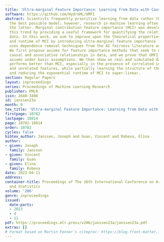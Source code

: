 ```yaml
---
title: 'Ultra-marginal Feature Importance: Learning from Data with Causal Guarantees'
software: https://github.com/HydroML/UMFI
abstract: Scientists frequently prioritize learning from data rather than training
  the best possible model; however, research in machine learning often prioritizes
  the latter. Marginal contribution feature importance (MCI) was developed to break
  this trend by providing a useful framework for quantifying the relationships in
  data. In this work, we aim to improve upon the theoretical properties, performance,
  and runtime of MCI by introducing ultra-marginal feature importance (UMFI), which
  uses dependence removal techniques from the AI fairness literature as its foundation.
  We first propose axioms for feature importance methods that seek to explain the
  causal and associative relationships in data, and we prove that UMFI satisfies these
  axioms under basic assumptions. We then show on real and simulated data that UMFI
  performs better than MCI, especially in the presence of correlated interactions
  and unrelated features, while partially learning the structure of the causal graph
  and reducing the exponential runtime of MCI to super-linear.
section: Regular Papers
layout: inproceedings
series: Proceedings of Machine Learning Research
publisher: PMLR
issn: 2640-3498
id: janssen23a
month: 0
tex_title: 'Ultra-marginal Feature Importance: Learning from Data with Causal Guarantees'
firstpage: 10782
lastpage: 10814
page: 10782-10814
order: 10782
cycles: false
bibtex_author: Janssen, Joseph and Guan, Vincent and Robeva, Elina
author:
- given: Joseph
  family: Janssen
- given: Vincent
  family: Guan
- given: Elina
  family: Robeva
date: 2023-04-11
address:
container-title: Proceedings of The 26th International Conference on Artificial Intelligence
  and Statistics
volume: '206'
genre: inproceedings
issued:
  date-parts:
  - 2023
  - 4
  - 11
pdf: https://proceedings.mlr.press/v206/janssen23a/janssen23a.pdf
extras: []
# Format based on Martin Fenner's citeproc: https://blog.front-matter.io/posts/citeproc-yaml-for-bibliographies/
---
```

